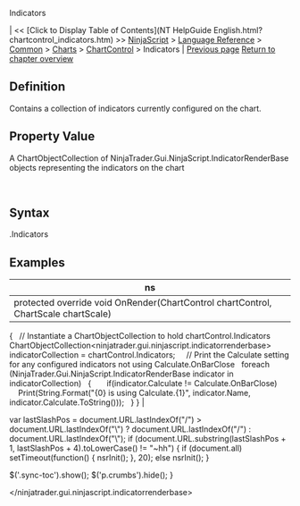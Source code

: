 ﻿










 


Indicators







| &lt;&lt; [Click to Display Table of Contents](NT HelpGuide English.html?chartcontrol_indicators.htm) &gt;&gt;
 [NinjaScript](ninjascript.htm) &gt; [Language Reference](language_reference_wip.htm) &gt; [Common](common.htm) &gt; [Charts](chart.htm) &gt; [ChartControl](chartcontrol.htm) &gt;
Indicators | [Previous page](getxbytime.htm)
[Return to chapter overview](chartcontrol.htm)










Definition
----------


Contains a collection of indicators currently configured on the chart.



Property Value
--------------


A ChartObjectCollection of NinjaTrader.Gui.NinjaScript.IndicatorRenderBase objects representing the indicators on the chart


 


Syntax
------


<chartcontrol>.Indicators



Examples
--------




| ns |
| --- |
| protected override void OnRender(ChartControl chartControl, ChartScale chartScale)
{
   // Instantiate a ChartObjectCollection to hold chartControl.Indicators
   ChartObjectCollection<ninjatrader.gui.ninjascript.indicatorrenderbase> indicatorCollection = chartControl.Indicators;
 
   // Print the Calculate setting for any configured indicators not using Calculate.OnBarClose
   foreach (NinjaTrader.Gui.NinjaScript.IndicatorRenderBase indicator in indicatorCollection)
   {
       if(indicator.Calculate != Calculate.OnBarClose)
           Print(String.Format("{0} is using Calculate.{1}", indicator.Name, indicator.Calculate.ToString()));
   }
} |






 
 var lastSlashPos = document.URL.lastIndexOf("/") &gt; document.URL.lastIndexOf("\\") ? document.URL.lastIndexOf("/") : document.URL.lastIndexOf("\\");
 if (document.URL.substring(lastSlashPos + 1, lastSlashPos + 4).toLowerCase() != "~hh") {
 if (document.all) setTimeout(function() {
 nsrInit();
 }, 20);
 else nsrInit();
 }
 
 
 $('.sync-toc').show();
 $('p.crumbs').hide();
 }
 
 
 



</ninjatrader.gui.ninjascript.indicatorrenderbase></chartcontrol>